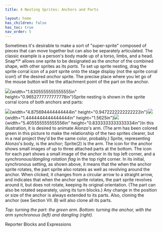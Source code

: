 ```yaml
---
title: 4 Nesting Sprites: Anchors and Parts

layout: home
has_children: false
has_toc: true
nav_order: 5
---
```



Sometimes it's desirable to make a sort of "super-sprite" composed of
pieces that can move together but can also be separately articulated.
The classic example is a person's body made up of a torso, limbs, and a
head. Snap*!* allows one sprite to be designated as the *anchor* of the
combined shape, with other sprites as its *parts.* To set up sprite
nesting, drag the sprite corral icon of a *part* sprite onto the stage
display (not the sprite corral icon!) of the desired *anchor* sprite.
The precise place where you let go of the mouse button will be the
attachment point of the part on the anchor.

![](/snap-manual/assets/images/image47.png){width="1.6305555555555555in"
height="0.9652777777777778in"}Sprite nesting is shown in the sprite
corral icons of both anchors and parts:

![](/snap-manual/assets/images/image48.png){width="4.875694444444444in"
height="0.9472222222222222in"}![](/snap-manual/assets/images/image56.png){width="1.4444444444444444in"
height="1.5625in"}![](/snap-manual/assets/images/image57.png){width="5.405555555555556in"
height="0.8333333333333334in"}In this illustration, it is desired to
animate Alonzo's arm. (The arm has been colored green in this picture to
make the relationship of the two sprites clearer, but in a real project
they'd be the same color, probably.) Sprite, representing Alonzo's body,
is the anchor; Sprite(2) is the arm. The icon for the anchor shows small
images of up to three attached parts at the bottom. The icon for each
part shows a small image of the anchor in its top left corner, and a
*synchronous/dangling rotation flag* in the top right corner. In its
initial, synchronous setting, as shown above, it means that the when the
anchor sprite rotates, the part sprite also rotates as well as revolving
around the anchor. When clicked, it changes from a circular arrow to a
straight arrow, and indicates that when the anchor sprite rotates, the
part sprite revolves around it, but does not rotate, keeping its
original orientation. (The part can also be rotated separately, using
its turn blocks.) Any change in the position or size of the anchor is
always extended to its parts. Also, cloning the anchor (see Section VII.
B) will also clone all its parts.

*Top: turning the part: the green arm. Bottom: turning the anchor, with
the arm synchronous (left) and dangling (right).*

Reporter Blocks and Expressions
